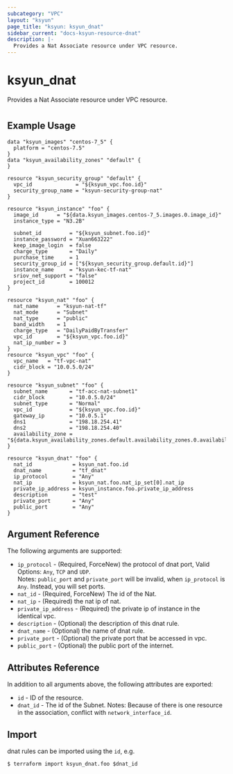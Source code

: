 ```yaml
---
subcategory: "VPC"
layout: "ksyun"
page_title: "ksyun: ksyun_dnat"
sidebar_current: "docs-ksyun-resource-dnat"
description: |-
  Provides a Nat Associate resource under VPC resource.
---
```


# ksyun_dnat

Provides a Nat Associate resource under VPC resource.

#

## Example Usage

```hcl
data "ksyun_images" "centos-7_5" {
  platform = "centos-7.5"
}
data "ksyun_availability_zones" "default" {
}

resource "ksyun_security_group" "default" {
  vpc_id              = "${ksyun_vpc.foo.id}"
  security_group_name = "ksyun-security-group-nat"
}

resource "ksyun_instance" "foo" {
  image_id      = "${data.ksyun_images.centos-7_5.images.0.image_id}"
  instance_type = "N3.2B"

  subnet_id         = "${ksyun_subnet.foo.id}"
  instance_password = "Xuan663222"
  keep_image_login  = false
  charge_type       = "Daily"
  purchase_time     = 1
  security_group_id = ["${ksyun_security_group.default.id}"]
  instance_name     = "ksyun-kec-tf-nat"
  sriov_net_support = "false"
  project_id        = 100012
}

resource "ksyun_nat" "foo" {
  nat_name      = "ksyun-nat-tf"
  nat_mode      = "Subnet"
  nat_type      = "public"
  band_width    = 1
  charge_type   = "DailyPaidByTransfer"
  vpc_id        = "${ksyun_vpc.foo.id}"
  nat_ip_number = 3
}
resource "ksyun_vpc" "foo" {
  vpc_name   = "tf-vpc-nat"
  cidr_block = "10.0.5.0/24"
}

resource "ksyun_subnet" "foo" {
  subnet_name       = "tf-acc-nat-subnet1"
  cidr_block        = "10.0.5.0/24"
  subnet_type       = "Normal"
  vpc_id            = "${ksyun_vpc.foo.id}"
  gateway_ip        = "10.0.5.1"
  dns1              = "198.18.254.41"
  dns2              = "198.18.254.40"
  availability_zone = "${data.ksyun_availability_zones.default.availability_zones.0.availability_zone_name}"
}

resource "ksyun_dnat" "foo" {
  nat_id             = ksyun_nat.foo.id
  dnat_name          = "tf_dnat"
  ip_protocol        = "Any"
  nat_ip             = ksyun_nat.foo.nat_ip_set[0].nat_ip
  private_ip_address = ksyun_instance.foo.private_ip_address
  description        = "test"
  private_port       = "Any"
  public_port        = "Any"
}
```

## Argument Reference

The following arguments are supported:

* `ip_protocol` - (Required, ForceNew) the protocol of dnat port, Valid Options: `Any`, `TCP` and `UDP`. <br> Notes: `public_port` and `private_port` will be invalid, when `ip_protocol` is `Any`. Instead, you will set ports.
* `nat_id` - (Required, ForceNew) The id of the Nat.
* `nat_ip` - (Required) the nat ip of nat.
* `private_ip_address` - (Required) the private ip of instance in the identical vpc.
* `description` - (Optional) the description of this dnat rule.
* `dnat_name` - (Optional) the name of dnat rule.
* `private_port` - (Optional) the private port that be accessed in vpc.
* `public_port` - (Optional) the public port of the internet.

## Attributes Reference

In addition to all arguments above, the following attributes are exported:

* `id` - ID of the resource.
* `dnat_id` - The id of the Subnet. Notes: Because of there is one resource in the association, conflict with `network_interface_id`.


## Import

dnat rules can be imported using the `id`, e.g.

```
$ terraform import ksyun_dnat.foo $dnat_id
```

